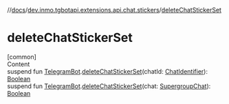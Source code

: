 //[docs](../../index.md)/[dev.inmo.tgbotapi.extensions.api.chat.stickers](index.md)/[deleteChatStickerSet](delete-chat-sticker-set.md)



# deleteChatStickerSet  
[common]  
Content  
suspend fun [TelegramBot](../dev.inmo.tgbotapi.bot/index.md#%5Bdev.inmo.tgbotapi.bot%2FTelegramBot%2F%2F%2FPointingToDeclaration%2F%5D%2FClasslikes%2F625018081).[deleteChatStickerSet](delete-chat-sticker-set.md)(chatId: [ChatIdentifier](../dev.inmo.tgbotapi.types/-chat-identifier/index.md)): [Boolean](https://kotlinlang.org/api/latest/jvm/stdlib/kotlin/-boolean/index.html)  
suspend fun [TelegramBot](../dev.inmo.tgbotapi.bot/index.md#%5Bdev.inmo.tgbotapi.bot%2FTelegramBot%2F%2F%2FPointingToDeclaration%2F%5D%2FClasslikes%2F625018081).[deleteChatStickerSet](delete-chat-sticker-set.md)(chat: [SupergroupChat](../dev.inmo.tgbotapi.types.chat.abstracts/-supergroup-chat/index.md)): [Boolean](https://kotlinlang.org/api/latest/jvm/stdlib/kotlin/-boolean/index.html)  




